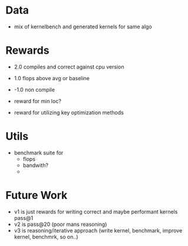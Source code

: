 # Data

- mix of kernelbench and generated kernels for same algo

# Rewards

- 2.0 compiles and correct against cpu version
- 1.0 flops above avg or baseline
- -1.0 non compile

- reward for min loc?
- reward for utilizing key optimization methods

# Utils

- benchmark suite for
  - flops
  - bandwith?
  -

# Future Work

- v1 is just rewards for writing correct and maybe performant kernels pass@1
- v2 is pass@20 (poor mans reasoning)
- v3 is reasoning/iterative approach (write kernel, benchmark, improve kernel, benchmrk, so on..)
